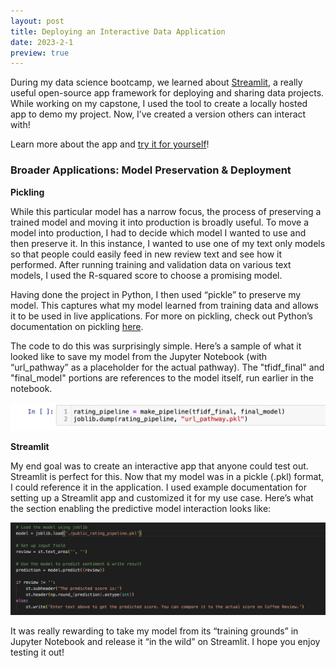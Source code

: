```yaml
---
layout: post
title: Deploying an Interactive Data Application
date: 2023-2-1 
preview: true
---
```


During my data science bootcamp, we learned about [Streamlit](https://streamlit.io/), a really useful open-source app framework for deploying and sharing data projects. While working on my capstone, I used the tool to create a locally hosted app to demo my project. Now, I’ve created a version others can interact with! 

Learn more about the app and [try it for yourself](https://predict-coffee-rating.streamlit.app/)!

### Broader Applications: Model Preservation & Deployment

**Pickling** 

While this particular model has a narrow focus, the process of preserving a trained model and moving it into production is broadly useful. To move a model into production, I had to decide which model I wanted to use and then preserve it. In this instance, I wanted to use one of my text only models so that people could easily feed in new review text and see how it performed. After running training and validation data on various text models, I used the R-squared score to choose a promising model. 

Having done the project in Python, I then used “pickle” to preserve my model. This captures what my model learned from training data and allows it to be used in live applications. For more on pickling, check out Python’s documentation on pickling [here](https://docs.python.org/3/library/pickle.html).

The code to do this was surprisingly simple. Here’s a sample of what it looked like to save my model from the Jupyter Notebook (with “url_pathway” as a placeholder for the actual pathway). The "tfidf_final" and "final_model" portions are references to the model itself, run earlier in the notebook.

![_config.yml](/images/pickle_code.png)

**Streamlit**

My end goal was to create an interactive app that anyone could test out. Streamlit is perfect for this. Now that my model was in a pickle (.pkl) format, I could reference it in the application. I used example documentation for setting up a Streamlit app and customized it for my use case. Here’s what the section enabling the predictive model interaction looks like:

![_config.yml](/images/pickle_streamlit_code.png)

It was really rewarding to take my model from its “training grounds” in Jupyter Notebook and release it “in the wild” on Streamlit. I hope you enjoy testing it out!